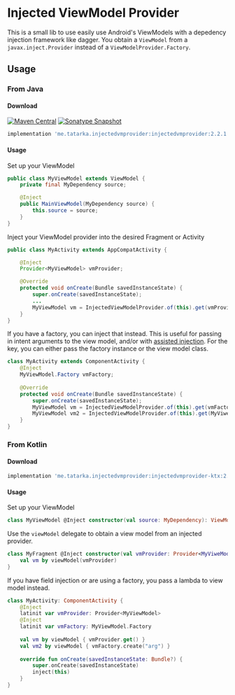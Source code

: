 # Injected ViewModel Provider
This is a small lib to use easily use Android's ViewModels with a depedency injection framework like dagger. You obtain a `ViewModel` from a `javax.inject.Provider` instead of a `ViewModelProvider.Factory`.

## Usage

### From Java

#### Download
[![Maven Central](https://img.shields.io/maven-central/v/me.tatarka.injectedvmprovider/injectedvmprovider.svg)](https://search.maven.org/search?q=g:me.tatarka.injectedvmprovider)
[![Sonatype Snapshot](https://img.shields.io/nexus/s/https/oss.sonatype.org/me.tatarka.injectedvmprovider/injectedvmprovider.svg)](https://oss.sonatype.org/content/repositories/snapshots/me/tatarka/injectedvmprovider/)

```groovy
implementation 'me.tatarka.injectedvmprovider:injectedvmprovider:2.2.1'
```

#### Usage

Set up your ViewModel

```java
public class MyViewModel extends ViewModel {
    private final MyDependency source;

    @Inject
    public MainViewModel(MyDependency source) {
        this.source = source;
    }
}
```

Inject your ViewModel provider into the desired Fragment or Activity

```java
public class MyActivity extends AppCompatActivity {

    @Inject
    Provider<MyViewModel> vmProvider;

    @Override
    protected void onCreate(Bundle savedInstanceState) {
        super.onCreate(savedInstanceState);
        ...
        MyViewModel vm = InjectedViewModelProvider.of(this).get(vmProvider);
    }
}
```

If you have a factory, you can inject that instead. This is useful for passing in intent arguments to the view model, and/or with [assisted injection](https://github.com/square/AssistedInject).
For the key, you can either pass the factory instance or the view model class.

```java
class MyActivity extends ComponentActivity {
    @Inject
    MyViewModel.Factory vmFactory;
    
    @Override
    protected void onCreate(Bundle savedInstanceState) {
        super.onCreate(savedInstanceState);
        MyViewModel vm = InjectedViewModelProvider.of(this).get(vmFactory, factory -> factory.create("arg"));
        MyViewModel vm2 = InjectedViewModelProvider.of(this).get(MyViweModel.class, () -> vmFactory.create("arg"));
    }
} 
```

### From Kotlin

#### Download

```groovy
implementation 'me.tatarka.injectedvmprovider:injectedvmprovider-ktx:2.2.1'
```

#### Usage

Set up your ViewModel

```kotlin
class MyViewModel @Inject constructor(val source: MyDependency): ViewModel()
```

Use the `viewModel` delegate to obtain a view model from an injected provider.

```kotlin
class MyFragment @Inject constructor(val vmProvider: Provider<MyViweModel>) {
    val vm by viewModel(vmProvider)
}
```

If you have field injection or are using a factory, you pass a lambda to view model instead.  

```kotlin
class MyActivity: ComponentActivity {
    @Inject
    latinit var vmProvider: Provider<MyViewModel>
    @Inject
    latinit var vmFactory: MyViewModel.Factory
    
    val vm by viewModel { vmProvider.get() }
    val vm2 by viewModel { vmFactory.create("arg") }
    
    override fun onCreate(savedInstanceState: Bundle?) {
        super.onCreate(savedInstanceState)
        inject(this)
    }
}
```
